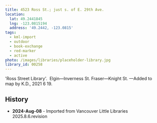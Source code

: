 ```yaml
---
title: 4523 Ross St.; just s. of E. 29th Ave.
location:
  lat: 49.2441845
  lng: -123.0815194
  address: '49.2442, -123.0815'
tags:
  - kml-import
  - outdoor
  - book-exchange
  - red-marker
  - active
photo: /images/libraries/placeholder-library.jpg
library_id: 00258
---
```

'Ross Street Library'.  Elgin—Inverness St.
Fraser—Knight St.
—Added to map by K.D., 2021 6 19.

## History
- **2024-Aug-08** - Imported from Vancouver Little Libraries 2025.8.6.revision
